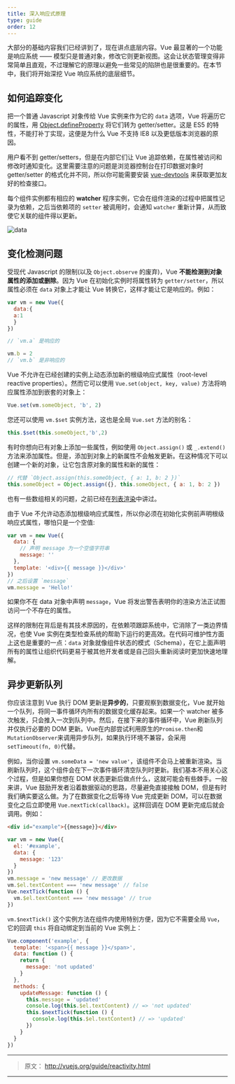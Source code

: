```yaml
---
title: 深入响应式原理
type: guide
order: 12
---
```


大部分的基础内容我们已经讲到了，现在讲点底层内容。Vue 最显著的一个功能是响应系统 —— 模型只是普通对象，修改它则更新视图。这会让状态管理变得非常简单且直观，不过理解它的原理以避免一些常见的陷阱也是很重要的。在本节中，我们将开始深挖 Vue 响应系统的底层细节。

## 如何追踪变化

把一个普通 Javascript 对象传给 Vue 实例来作为它的 `data` 选项，Vue 将遍历它的属性，用 [Object.defineProperty](https://developer.mozilla.org/en-US/docs/Web/JavaScript/Reference/Global_Objects/Object/defineProperty) 将它们转为 getter/setter。这是 ES5 的特性，不能打补丁实现，这便是为什么 Vue 不支持 IE8 以及更低版本浏览器的原因。

用户看不到 getter/setters，但是在内部它们让 Vue 追踪依赖，在属性被访问和修改时通知变化。这里需要注意的问题是浏览器控制台在打印数据对象时 getter/setter 的格式化并不同，所以你可能需要安装 [vue-devtools](https://github.com/vuejs/vue-devtools) 来获取更加友好的检查接口。
    
每个组件实例都有相应的 **watcher** 程序实例，它会在组件渲染的过程中把属性记录为依赖，之后当依赖项的 `setter` 被调用时，会通知 `watcher` 重新计算，从而致使它关联的组件得以更新。

![data](/images/data.png)

## 变化检测问题

受现代 Javascript 的限制(以及 `Object.observe` 的废弃)，Vue **不能检测到对象属性的添加或删除**。因为 Vue 在初始化实例时将属性转为 `getter/setter`，所以属性必须在 `data` 对象上才能让 Vue 转换它，这样才能让它是响应的。例如：

``` js
var vm = new Vue({
  data:{
  a:1
  }
})

// `vm.a` 是响应的

vm.b = 2
// `vm.b` 是非响应的
```

Vue 不允许在已经创建的实例上动态添加新的根级响应式属性（root-level reactive properties）。然而它可以使用 `Vue.set(object, key, value)` 方法将响应属性添加到嵌套的对象上：

``` js
Vue.set(vm.someObject, 'b', 2)

```
您还可以使用 `vm.$set` 实例方法，这也是全局 `Vue.set` 方法的别名：

``` js
this.$set(this.someObject,'b',2)
```

有时你想向已有对象上添加一些属性，例如使用 `Object.assign()` 或 `_.extend()` 方法来添加属性。但是，添加到对象上的新属性不会触发更新。在这种情况下可以创建一个新的对象，让它包含原对象的属性和新的属性：

``` js
// 代替 `Object.assign(this.someObject, { a: 1, b: 2 })`
this.someObject = Object.assign({}, this.someObject, { a: 1, b: 2 })
```

也有一些数组相关的问题，之前已经在[列表渲染](list.html#Caveats)中讲过。


由于 Vue 不允许动态添加根级响应式属性，所以你必须在初始化实例前声明根级响应式属性，哪怕只是一个空值:

``` js
var vm = new Vue({
  data: {
    // 声明 message 为一个空值字符串
    message: ''
  },
  template: '<div>{{ message }}</div>'
})
// 之后设置 `message` 
vm.message = 'Hello!'
```
  
如果你不在 data 对象中声明 `message`，Vue 将发出警告表明你的渲染方法正试图访问一个不存在的属性。


这样的限制在背后是有其技术原因的，在依赖项跟踪系统中，它消除了一类边界情况，也使 Vue 实例在类型检查系统的帮助下运行的更高效。在代码可维护性方面上这也是重要的一点：`data` 对象就像组件状态的模式（Schema），在它上面声明所有的属性让组织代码更易于被其他开发者或是自己回头重新阅读时更加快速地理解。

## 异步更新队列

你应该注意到 Vue 执行 DOM 更新是**异步的**，只要观察到数据变化，Vue 就开始一个队列，将同一事件循环内所有的数据变化缓存起来。如果一个 watcher 被多次触发，只会推入一次到队列中。然后，在接下来的事件循环中，Vue 刷新队列并仅执行必要的 DOM 更新。Vue在内部尝试利用原生的`Promise.then`和`MutationObserver`来调用异步队列，如果执行环境不兼容，会采用`setTimeout(fn, 0)`代替。

例如，当你设置 `vm.someData = 'new value'`，该组件不会马上被重新渲染。当刷新队列时，这个组件会在下一次事件循环清空队列时更新。我们基本不用关心这个过程，但是如果你想在 DOM 状态更新后做点什么，这就可能会有些棘手。一般来讲，Vue 鼓励开发者沿着数据驱动的思路，尽量避免直接接触 DOM，但是有时我们确实要这么做。为了在数据变化之后等待 Vue 完成更新 DOM，可以在数据变化之后立即使用 `Vue.nextTick(callback)`。这样回调在 DOM 更新完成后就会调用。例如：

```html
<div id="example">{{message}}</div>
```
``` js
var vm = new Vue({
  el: '#example',
  data: {
    message: '123'
  }
})
vm.message = 'new message' // 更改数据
vm.$el.textContent === 'new message' // false
Vue.nextTick(function () {
  vm.$el.textContent === 'new message' // true
})
```
`vm.$nextTick()` 这个实例方法在组件内使用特别方便，因为它不需要全局 `Vue`，它的回调 `this` 将自动绑定到当前的 Vue 实例上：
``` js
Vue.component('example', {
  template: '<span>{{ message }}</span>',
  data: function () {
    return {
      message: 'not updated'
    }
  },
  methods: {
    updateMessage: function () {
      this.message = 'updated'
      console.log(this.$el.textContent) // => 'not updated'
      this.$nextTick(function () {
        console.log(this.$el.textContent) // => 'updated'
      })
    }
  }
})
```

***

> 原文： http://vuejs.org/guide/reactivity.html

***
